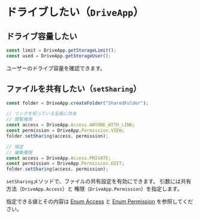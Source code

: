 # ドライブしたい（`DriveApp`）

## ドライブ容量したい

```js
const limit = DriveApp.getStorageLimit();
const used = DriveApp.getStorageUser();
```

ユーザーのドライブ容量を確認できます。

## ファイルを共有したい（`setSharing`）

```js
const folder = DriveApp.createFolder("SharedFolder");

// リンクを知っている全員に共有
// 閲覧権限
const access = DriveApp.Access.ANYONE_WITH_LINK;
const permission = DriveApp.Permission.VIEW;
folder.setSharing(access, permission);

// 限定
// 編集権限
const access = DriveApp.Access.PRIVATE;
const permission = DriveApp.Permission.EDIT;
folder.setSharing(access, permission);
```

`setSharing`メソッドで、ファイルの共有設定を有効にできます。
引数には共有方法（`DriveApp.Access`）と
権限（`DriveApp.Permission`）を指定します。

指定できる値とその内容は
[Enum Access](https://developers.google.com/apps-script/reference/drive/access)
と
[Enum Permission](https://developers.google.com/apps-script/reference/drive/permission)
を参照してください。

